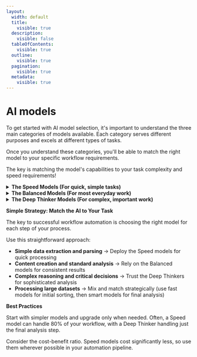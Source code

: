 ```yaml
---
layout:
  width: default
  title:
    visible: true
  description:
    visible: false
  tableOfContents:
    visible: true
  outline:
    visible: true
  pagination:
    visible: true
  metadata:
    visible: true
---
```


# AI models

To get started with AI model selection, it's important to understand the three main categories of models available. Each category serves different purposes and excels at different types of tasks.

Once you understand these categories, you'll be able to match the right model to your specific workflow requirements.

The key is matching the model's capabilities to your task complexity and speed requirements!

<details>

<summary><strong>The Speed  Models (For quick, simple tasks)</strong> </summary>

These models are optimized for speed and efficiency, making them perfect for high-volume, straightforward operations

* **gpt-4o-mini** - Super fast processing, excellent for simple data extractions and repetitive automation work
* **Claude-haiku** - Lightning quick responses that are perfect for basic classification and simple text processing tasks
* **Gemini-flash-lite** - The most cost-effective option that handles simple parsing and basic operations exceptionally well
* Use these when you need to process large volumes of simple tasks quickly
* Great for initial data sorting and basic text manipulation

</details>

<details>

<summary><strong>The Balanced Models (For most everyday work)</strong></summary>

The reliable workhorses that handle the majority of your automation needs with consistent quality

* **gpt-4o** - The dependable all-rounder that handles most workflow tasks with solid performance across the board
* **Claude-sonnet** - Exceptional at understanding context and nuance, making it ideal for more sophisticated text analysis
* **Gemini-flash** - Outstanding value proposition with good performance across all types of automation tasks
* These are your go-to models for standard workflow automation
* Perfect for content creation, moderate analysis, and general processing tasks
* The sweet spot between speed and intelligence for most use cases

</details>

<details>

<summary><strong>The Deep Thinker Models (For complex, important work)</strong></summary>

When you need the highest level of reasoning and analysis for critical automation workflows

* **o3** - The most advanced reasoner available, use this for workflows requiring complex problem-solving and multi-step logic
* **Claude-opus** - Exceptional at complex analysis, deep understanding, and handling nuanced automation requirements
* **Gemini-pro** - Can process and analyze huge amounts of information simultaneously, perfect for large-scale data workflows
* Reserve these for your most important and complex automations
* Use when accuracy and sophisticated reasoning are more important than speed
* Best for final analysis, complex decision-making, and critical business processes

</details>

**Simple Strategy: Match the AI to Your Task**

The key to successful workflow automation is choosing the right model for each step of your process.

Use this straightforward approach:

* **Simple data extraction and parsing** → Deploy the Speed models for quick processing
* **Content creation and standard analysis** → Rely on the Balanced models for consistent results
* **Complex reasoning and critical decisions** → Trust the Deep Thinkers for sophisticated analysis
* **Processing large datasets** → Mix and match strategically (use fast models for initial sorting, then smart models for final analysis)

**Best Practices**

Start with simpler models and upgrade only when needed. Often, a Speed model can handle 80% of your workflow, with a Deep Thinker handling just the final analysis step.

Consider the cost-benefit ratio. Speed models cost significantly less, so use them wherever possible in your automation pipeline.
